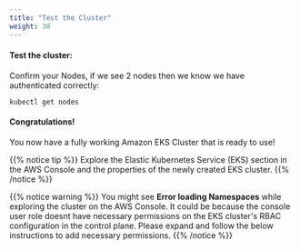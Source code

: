 ```yaml
---
title: "Test the Cluster"
weight: 30
---
```

#### Test the cluster:
Confirm your Nodes, if we see 2 nodes then we know we have authenticated correctly:

```
kubectl get nodes 
```

#### Congratulations!

You now have a fully working Amazon EKS Cluster that is ready to use!

{{% notice tip %}}
Explore the Elastic Kubernetes Service (EKS) section in the AWS Console and the properties of the newly created EKS cluster.
{{% /notice %}}

{{% notice warning %}}
You might see **Error loading Namespaces** while exploring the cluster on the AWS Console. It could be because the console user role doesnt have necessary permissions on the EKS cluster's RBAC configuration in the control plane. Please expand and follow the below instructions to add necessary permissions. 
{{% /notice %}}